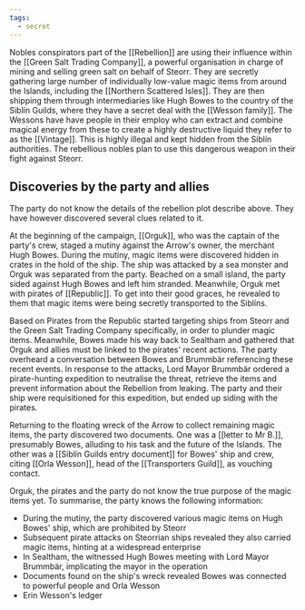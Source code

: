 ```yaml
---
tags:
  - secret
---
```

Nobles conspirators part of the [[Rebellion]] are using their influence within the [[Green Salt Trading Company]], a powerful organisation in charge of mining and selling green salt on behalf of Steorr. They are secretly gathering large number of individually low-value magic items from around the Islands, including the [[Northern Scattered Isles]]. They are then shipping them through intermediaries  like Hugh Bowes to the country of the Siblín Guilds, where they have a secret deal with the [[Wesson family]]. The Wessons have have people in their employ who can extract and combine magical energy from these to create a highly destructive liquid they refer to as the [[Vintage]]. This is highly illegal and kept hidden from the Siblín authorities. The rebellious nobles plan to use this dangerous weapon in their fight against Steorr.

## Discoveries by the party and allies
The party do not know the details of the rebellion plot describe above. They have however discovered several clues related to it.

At the beginning of the campaign, [[Orguk]], who was the captain of the party's crew, staged a mutiny against the Arrow's owner, the merchant Hugh Bowes. During the mutiny, magic items were discovered hidden in crates in the hold of the ship. The ship was attacked by a sea monster and Orguk was separated from the party. Beached on a small island, the party sided against Hugh Bowes and left him stranded. Meanwhile, Orguk met with pirates of [[Republic]]. To get into their good graces, he revealed to them that magic items were being secretly transported to the Siblíns. 

Based on Pirates from the Republic started targeting ships from Steorr and the Green Salt Trading Company specifically, in order to plunder magic items. Meanwhile, Bowes made his way back to Sealtham and gathered that Orguk and allies must be linked to the pirates' recent actions. The party overheard a conversation between Bowes and Brummbär referencing these recent events. In response to the attacks, Lord Mayor Brummbär ordered a pirate-hunting expedition to neutralise the threat, retrieve the items and prevent information about the Rebellion from leaking. The party and their ship were requisitioned for this expedition, but ended up siding with the pirates.

Returning to the floating wreck of the Arrow to collect remaining magic items, the party discovered two documents. One was a [[letter to Mr B.]], presumably Bowes, alluding to his task and the future of the Islands. The other was a [[Siblín Guilds entry document]] for Bowes' ship and crew, citing [[Orla Wesson]], head of the [[Transporters Guild]], as vouching contact.

Orguk, the pirates and the party do not know the true purpose of the magic items yet. To summarise, the party knows the following information:
- During the mutiny, the party discovered various magic items on Hugh Bowes' ship, which are prohibited by Steorr
- Subsequent pirate attacks on Steorrian ships revealed they also carried magic items, hinting at a widespread enterprise
- In Sealtham, the witnessed Hugh Bowes meeting with Lord Mayor Brummbär, implicating the mayor in the operation
- Documents found on the ship's wreck revealed Bowes was connected to powerful people and Orla Wesson
- Erin Wesson's ledger


